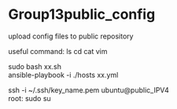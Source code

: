 # Group13public_config
upload config files to public repository

useful command:
ls
cd
cat
vim

sudo bash xx.sh  <br>
ansible-playbook -i ./hosts xx.yml

ssh -i ~/.ssh/key_name.pem ubuntu@public_IPV4 <br>
root: sudo su
